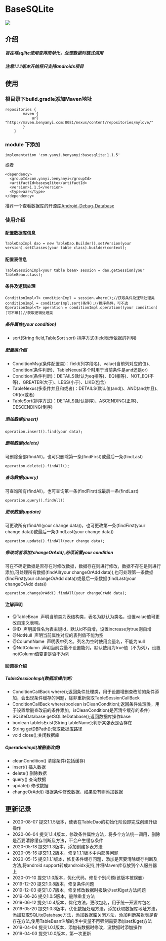 # BaseSQLite

![](https://img.shields.io/badge/basesqlite-1.1.4-green)

介绍
---
##### 旨在将sqlite使用变得简单化，处理数据时链式调用
##### 注意1.1.1版本开始将只支持androidx项目

使用
---
### 根目录下build.gradle添加Maven地址
~~~
repositories {
        maven {
            url "http://maven.benyanyi.com:8081/nexus/content/repositories/mylove/"
        }
    }
~~~
### module 下添加
~~~
implementation 'com.yanyi.benyanyi:basesqlite:1.1.5'
~~~

或者
~~~
<dependency>
  <groupId>com.yanyi.benyanyi</groupId>
  <artifactId>basesqlite</artifactId>
  <version>1.1.5</version>
  <type>aar</type>
</dependency>
~~~

推荐一个查看数据库的开源库[Android-Debug-Database](https://github.com/amitshekhariitbhu/Android-Debug-Database)<br/>
### 使用介绍
#### 配置数据库信息
~~~
TableDaoImpl dao = new TableDao.Builder().setVersion(your version).setClasses(your table class).builder(context);
~~~
#### 配置表信息
~~~
TableSessionImpl<your table bean> session = dao.getSession(your TableBean.class);
~~~
#### 条件及逻辑处理
~~~
ConditionImpl<T> conditionImpl = session.where();//获取条件及逻辑处理类
conditionImpl = conditionImpl.sort(条件);//排序条件，可不选
OperationImpl<T> operation = conditionImpl.operation((your condition)[可不填])//获取逻辑处理类
~~~
##### 条件属性(your condition)
* sort(String field,TableSort sort) 排序方式(field表示依据的列明)

##### 配置类介绍
* ConditionMsg(条件配置类)：field(列字段名)、value(当前列对应的值)、Condition(条件判断)、TableNexus(多个时用于当前条件是and还是or)
* Condition(条件判断)：DETAILS(默认为eq相等)、EQ(相等)、NOT_EQ(不等)、GREATER(大于)、LESS(小于)、LIKE(包含)
* TableNexus(多条件并且和或者)：DETAILS(默认值(and))、AND(and并且)、OR(or或者)
* TableSort(排序方式)：DETAILS(默认排序)、ASCENDING(正序)、DESCENDING(倒序)

##### 添加数据(insert)
~~~
operation.insert().find(your data);
~~~
##### 删除数据(delete)
可删除全部(findAll)，也可只删除第一条(findFirst)或最后一条(findLast)
~~~
operation.delete().findAll();
~~~
##### 查询数据(query)
可查询所有(findAll)，也可查询第一条(findFirst)或最后一条(findLast)
~~~
operation.query().findAll()
~~~
##### 更改数据(update)
可更改所有(findAll(your change data))，也可更改第一条(findFirst(your change data))或最后一条(findLast(your change data))
~~~
operation.update().findAll(your change data);
~~~
##### 修改或者添加(changeOrAdd),必须设置your condition
可在不确定数据是否存在时修改数据，数据存在则进行修改，数据不存在是则进行添加,可处理所有数据(findAll(your changeOrAdd data)),也可处理第一条数据(findFirst(your changeOrAdd data))或最后一条数据(findLast(your changeOrAdd data))
~~~
operation.changeOrAdd().findAll(your changeOrAdd data);
~~~

#### 注解声明
* @TableBean &nbsp;声明当前类为表结构类，表名为默认为类名，设置value值可更改自定义表明。<!--<br/><font color=#ff0000>**特别注意，使用TableBean注解的类中属性需要添加set和get方法**</font>-->
* @ID &nbsp;声明属性名为表主键id，默认id不自增，设置increase为true则自增
* @NotNull &nbsp;声明当前属性对应的表列值不能为空
* @ColumnName &nbsp;声明表中列名，列名为空时使用变量名，不能为null
* @NotColumn &nbsp;声明当前变量不设置能列，默认使用为true值（不为列），设置notColumn值变更是否不为列


#### 回调类介绍
##### TableSessionImpl<T>(数据库操作类）
* ConditionCallBack<T> where();返回条件处理类，用于设置增删查改前的条件添加，会出现条件缓存的问题，除非重新获取TableSessionCallBack
* ConditionCallBack<T> where(boolean isCleanCondition);返回条件处理类，用于设置增删查改前的条件添加，isCleanCondition(是否清空缓存的条件)
* SQLiteDatabase getSQLiteDatabase();返回数据库操作base
* boolean tableIsExist(String tableName);判断某张表是否存在
* String getDBPath();获取数据库路径
* void close();关闭数据库

##### OperationImpl<T>(增删查改类)
* cleanCondition() 清除条件(包括缓存)
* insert() 插入数据
* delete() 删除数据
* query() 查询数据
* update() 修改数据
* changeOrAdd() 根据条件修改数据，如果没有则添加数据

更新记录
----
* 2020-08-07 提交1.1.5版本，使表在TableDao的初始化阶段即完成创建升级操作
* 2020-06-04 提交1.1.4版本，修改条件属性方法，将多个方法统一调用，删除是否要清除缓存判断及方法，不会产生缓存条件
* 2020-05-18 提交1.1.3版本，添加创建多表方法
* 2020-05-16 提交1.1.2版本，修复1.1.1版本中内部类问题
* 2020-05-15 提交1.1.1版本，修复条件缓存问题，添加是否要清除缓存判断及方法,将android support转成androidx支持,并将Maven库存放到个人服务器上
* 2020-01-10 提交1.1.0版本，优化代码，修复个别问题(该版本被误删)
* 2019-12-20 提交1.0.8版本，修复条件问题
* 2019-12-03 提交1.0.7版本，修复修改数据时报缺少set和get方法问题
* 2019-06-26 提交1.0.5版本，删除重复方法
* 2019-06-12 提交1.0.4版本，优化方法，更改包名，用于统一开源库包名
* 2019-05-20 提交1.0.3版本，优化数据处理方法，添加获取数据库地址方法，添加获取SQLiteDatabase方法，添加数据库关闭方法，添加判断某张表是否存在方法,使用TableBean注解的类中变量不再强制需要添加set和get方法
* 2019-04-04 提交1.0.1版本，添加有数据时修改，没数据时添加操作
* 2019-04-03 提交1.0.0版本，第一次更新

<!--#### 下一版本预计添加内容-->
<!--优化条件方法，将条件方法全部归入一个方法中-->

<!--## 联系-->
<!--若在使用过程中出现什么问题，可以联系作者<br/>-->
<!--作者：演绎<br/>-->
<!--QQ：1541612424<br/>-->
<!--email： work@yanyi.red<br/>-->
<!--微信公众号：benyanyi(演绎未来)&nbsp;&nbsp;&nbsp;将会不定期的更新关于android的一些文章-->

<!--生成javadoc 防止混淆 加入  -encoding utf-8 -charset utf-8-->
    

        